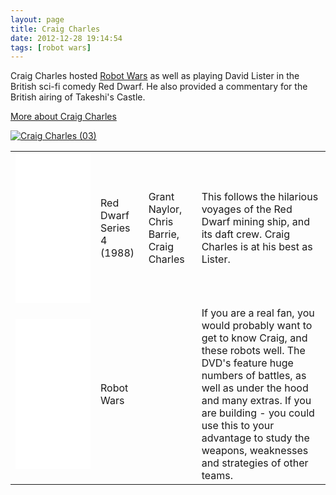 ```yaml
---
layout: page
title: Craig Charles
date: 2012-12-28 19:14:54
tags: [robot wars]
---
```

Craig Charles hosted <a href="/wiki/robot_wars.html" title="The british robot smashing TV series.">Robot Wars</a> as well as playing David Lister in the British sci-fi comedy Red Dwarf.
He also provided a commentary for the British airing of Takeshi's Castle.

<a href="http://en.wikipedia.org/wiki/Craig_Charles">More about Craig Charles</a>

[![Craig Charles (03)](https://upload.wikimedia.org/wikipedia/commons/thumb/e/e7/Craig_Charles_%2803%29.jpg/256px-Craig_Charles_%2803%29.jpg)](https://commons.wikimedia.org/wiki/File:Craig_Charles_(03).jpg "...some guy / CC BY (https://creativecommons.org/licenses/by/2.0)")

<table class="normal" id="fancytable_1"> 
<tr> <td> <iframe style="width:120px;height:240px;" marginwidth="0" marginheight="0" scrolling="no" frameborder="0" src="//ws-eu.amazon-adsystem.com/widgets/q?ServiceVersion=20070822&OneJS=1&Operation=GetAdHtml&MarketPlace=GB&source=ss&ref=as_ss_li_til&ad_type=product_link&tracking_id=orionrobots-21&marketplace=amazon&region=GB&placement=B0000AKMW0&asins=B0000AKMW0&linkId=b2c69be9e3bfe6a86b6f18cd77cf0cd8&show_border=true&link_opens_in_new_window=true"></iframe> </td>
<td> Red Dwarf Series 4 (1988)</td> <td>Grant Naylor, Chris Barrie, Craig Charles </td> <td>This follows the hilarious voyages of the Red Dwarf mining ship, and its daft crew. Craig Charles is at his best as Lister.</td> </tr>
<tr>
<td> <iframe style="width:120px;height:240px;" marginwidth="0" marginheight="0" scrolling="no" frameborder="0" src="//ws-eu.amazon-adsystem.com/widgets/q?ServiceVersion=20070822&OneJS=1&Operation=GetAdHtml&MarketPlace=GB&source=ss&ref=as_ss_li_til&ad_type=product_link&tracking_id=orionrobots-21&marketplace=amazon&region=GB&placement=B00006G9Y0&asins=B00006G9Y0&linkId=cdab4a24eb0083ba50c5bc999b8c81f3&show_border=true&link_opens_in_new_window=true"></iframe>
</td>
<td> Robot Wars </td> <td> </td> <td> If you are a real fan, you would probably want to get to know Craig, and these robots well. The DVD's feature huge numbers of battles, as well as under the hood and many extras. If you are building - you could use this to your advantage to study the weapons, weaknesses and strategies of other teams.</td> </tr> </table>
